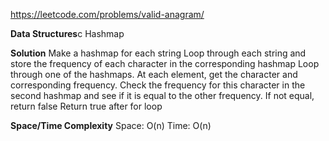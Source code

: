https://leetcode.com/problems/valid-anagram/

**Data Structures**c
	Hashmap

**Solution**
	Make a hashmap for each string
	Loop through each string and store the frequency of each character in the corresponding hashmap
	Loop through one of the hashmaps. At each element, get the character and corresponding frequency. 
	Check the frequency for this character in the second hashmap and see if it is equal to the other frequency. 
	If not equal, return false
	Return true after for loop

**Space/Time Complexity**
	Space: O(n)
	Time: O(n)